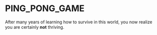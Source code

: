 # PING_PONG_GAME

After many years of learning how to survive in this world, you now realize you are certainly **not** thriving.
